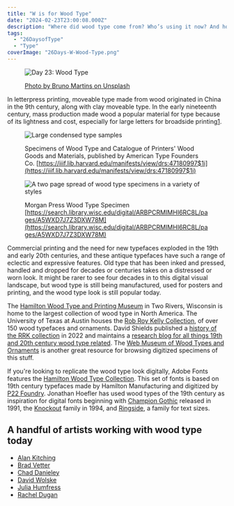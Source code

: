 ```yaml
---
title: "W is for Wood Type"
date: "2024-02-23T23:00:08.000Z"
description: "Where did wood type come from? Who’s using it now? And how to get the look digitally?"
tags: 
  - "26DaysofType"
  - "Type"
coverImage: "26Days-W-Wood-Type.png"
---
```


<figure>

![Day 23: Wood Type](/img/post-images/26Days-W-Wood-Type-1024x576.png)

<figcaption>

[Photo by Bruno Martins on Unsplash](https://unsplash.com/photos/assorted-wood-stamps-OhJmwB4XWLE)

</figcaption>

</figure>

In letterpress printing, moveable type made from wood originated in China in the 9th century, along with clay moveable type. In the early nineteenth century, mass production made wood a popular material for type because of its lightness and cost, especially for large letters for broadside printing[1](#ea042760-4e56-4b2c-936f-989b76f6ecae).

<figure>

![Large condensed type samples](/img/post-images/47181270-edited.jpg)

<figcaption>

Specimens of Wood Type and Catalogue of Printers' Wood Goods and Materials, published by American Type Founders Co. [https://iiif.lib.harvard.edu/manifests/view/drs:47180997$1i](https://iiif.lib.harvard.edu/manifests/view/drs:47180997$1i)

</figcaption>

</figure>

<figure>

![A two page spread of wood type specimens in a variety of styles](/img/post-images/ACU7VII7RITC5M8F-M-h1380-53b21-1024x674.jpg)

<figcaption>

Morgan Press Wood Type Specimen [https://search.library.wisc.edu/digital/ARBPCRMIMHI6RC8L/pages/A5WXD7J7Z3DXW78M](https://search.library.wisc.edu/digital/ARBPCRMIMHI6RC8L/pages/A5WXD7J7Z3DXW78M)

</figcaption>

</figure>

Commercial printing and the need for new typefaces exploded in the 19th and early 20th centuries, and these antique typefaces have such a range of eclectic and expressive features. Old type that has been inked and pressed, handled and dropped for decades or centuries takes on a distressed or worn look. It might be rarer to see four decades in to this digital visual landscape, but wood type is still being manufactured, used for posters and printing, and the wood type look is still popular today.

The [Hamilton Wood Type and Printing Museum](https://woodtype.org/pages/about) in Two Rivers, Wisconsin is home to the largest collection of wood type in North America. The University of Texas at Austin houses the [Rob Roy Kelly Collection](https://rrk.finearts.utexas.edu/?page_id=176), of over 150 wood typefaces and ornaments. David Shields published a [history of the RRK collection](https://utpress.utexas.edu/9781477323687/) in 2022 and maintains a [research blog for all things 19th and 20th century wood type related](https://www.woodtyperesearch.com/). The [Web Museum of Wood Types and Ornaments](https://www.unicorngraphics.com/wood%20type%20museum.asp) is another great resource for browsing digitized specimens of this stuff.

If you're looking to replicate the wood type look digitally, Adobe Fonts features the [Hamilton Wood Type Collection](https://fonts.adobe.com/foundries/hamilton-wood-type-foundry). This set of fonts is based on 19th century typefaces made by Hamilton Manufacturing and digitized by [P22 Foundry](https://p22.com/). Jonathan Hoefler has used wood types of the 19th century as inspiration for digital fonts beginning with [Champion Gothic](https://www.typography.com/fonts/champion-gothic/) released in 1991, the [Knockout](https://www.typography.com/fonts/knockout/) family in 1994, and [Ringside](https://www.typography.com/fonts/ringside/), a family for text sizes.

## A handful of artists working with wood type today

- [Alan Kitching](https://www.alankitching.com/portfolio)
- [Brad Vetter](https://bradvetterdesign.com/)
- [Chad Danieley](https://www.instagram.com/chaddanieley/)
- [David Wolske](https://davidwolske.xyz/bio)
- [Julia Humfress](https://www.woodwordsletterpress.com/woodwords-originaletterpressart)
- [Rachel Dugan](https://racheldugan.com/work/)
